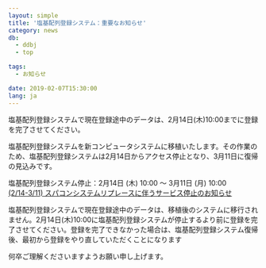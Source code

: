 ```yaml
---
layout: simple
title: '塩基配列登録システム：重要なお知らせ'
category: news
db:
  - ddbj
  - top

tags:
  - お知らせ

date: 2019-02-07T15:30:00
lang: ja
---
```


<p><span class="bold">塩基配列登録システムで現在登録途中のデータは、2月14日(木)10:00までに登録を完了させてください。</span></p>

<p>塩基配列登録システムを新コンピュータシステムに移植いたします。その作業のため、塩基配列登録システムは2月14日からアクセス停止となり、3月11日に復帰の見込みです。</p>

<p>塩基配列登録システム停止：2月14日 (木) 10:00 ～ 3月11日 (月) 10:00<br><a href="/news/ja/2019-02-07.html">(2/14-3/11) スパコンシステムリプレースに伴うサービス停止のお知らせ</a></p>

<p><span class="bold">塩基配列登録システムで現在登録途中のデータは、移植後のシステムに移行されません。2月14日(木)10:00に塩基配列登録システムが停止するより前に登録を完了させてください。</span>登録を完了できなかった場合は、塩基配列登録システム復帰後、最初から登録をやり直していただくことになります</p>

<p>何卒ご理解くださいますようお願い申し上げます。</p>
